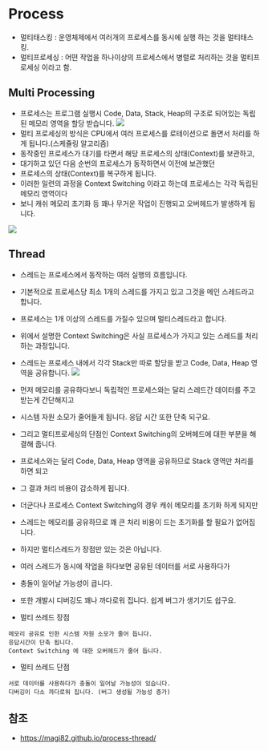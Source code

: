 # Process 
- 멀티태스킹 : 운영체제에서 여러개의 프로세스를 동시에 실행 하는 것을 멀티태스킹.
- 멀티프로세싱 : 어떤 작업을 하나이상의 프로세스에서 병렬로 처리하는 것을 멀티프로세싱 이라고 함.

## Multi Processing
- 프로세스는 프로그램 실행시 Code, Data, Stack, Heap의 구조로 되어있는 독립된 메모리 영역을 할당 받습니다.
![](https://magi82.github.io/images/2017-2-6-process-thread/01.png)
- 멀티 프로세싱의 방식은 CPU에서 여러 프로세스를 로테이션으로 돌면서 처리를 하게 됩니다.(스케쥴링 알고리즘)
- 동작중인 프로세스가 대기를 타면서 해당 프로세스의 상태(Context)를 보관하고,
- 대기하고 있던 다음 순번의 프로세스가 동작하면서 이전에 보관했던
- 프로세스의 상태(Context)를 복구하게 됩니다.
- 이러한 일련의 과정을 Context Switching 이라고 하는데 프로세스는 각각 독립된 메모리 영역이다
- 보니 캐쉬 메모리 초기화 등 꽤나 무거운 작업이 진행되고 오버헤드가 발생하게 됩니다.

![](https://magi82.github.io/images/2017-2-6-process-thread/02.png)

## Thread
- 스레드는 프로세스에서 동작하는 여러 실행의 흐름입니다.
- 기본적으로 프로세스당 최소 1개의 스레드를 가지고 있고 그것을 메인 스레드라고 합니다.
- 프로세스는 1개 이상의 스레드를 가질수 있으며 멀티스레드라고 합니다.
- 위에서 설명한 Context Switching은 사실 프로세스가 가지고 있는 스레드를 처리하는 과정입니다.
- 스레드는 프로세스 내에서 각각 Stack만 따로 할당을 받고 Code, Data, Heap 영역을 공유합니다.
![](https://magi82.github.io/images/2017-2-6-process-thread/03.png)

- 먼저 메모리를 공유하다보니 독립적인 프로세스와는 달리 스레드간 데이터를 주고 받는게 간단해지고
- 시스템 자원 소모가 줄어들게 됩니다. 응답 시간 또한 단축 되구요.
- 그리고 멀티프로세싱의 단점인 Context Switching의 오버헤드에 대한 부분을 해결해 줍니다.
- 프로세스와는 달리 Code, Data, Heap 영역을 공유하므로 Stack 영역만 처리를 하면 되고
- 그 결과 처리 비용이 감소하게 됩니다.
- 더군다나 프로세스 Context Switching의 경우 캐쉬 메모리를 초기화 하게 되지만
- 스레드는 메모리를 공유하므로 꽤 큰 처리 비용이 드는 초기화를 할 필요가 없어집니다.
- 하지만 멀티스레드가 장점만 있는 것은 아닙니다.
- 여러 스레드가 동시에 작업을 하다보면 공유된 데이터를 서로 사용하다가
- 충돌이 일어날 가능성이 큽니다.
- 또한 개발시 디버깅도 꽤나 까다로워 집니다. 쉽게 버그가 생기기도 쉽구요.

- 멀티 쓰레드 장점 
```
메모리 공유로 인한 시스템 자원 소모가 줄어 듭니다.
응답시간이 단축 됩니다.
Context Switching 에 대한 오버헤드가 줄어 듭니다.
```
- 멀티 쓰레드 단점
```
서로 데이터를 사용하다가 충돌이 일어날 가능성이 있습니다.
디버깅이 다소 까다로워 집니다. (버그 생성될 가능성 증가)
```
## 참조 
- https://magi82.github.io/process-thread/
